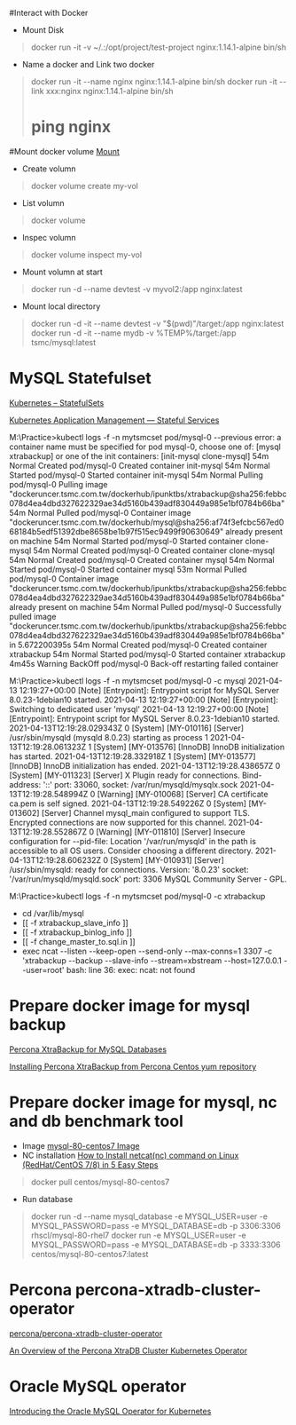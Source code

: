 #Interact with Docker

- Mount Disk
> docker run -it -v ~/.:/opt/project/test-project nginx:1.14.1-alpine bin/sh

- Name a docker and Link two docker
> docker run -it --name nginx nginx:1.14.1-alpine bin/sh
> docker run -it --link xxx:nginx nginx:1.14.1-alpine bin/sh
> # ping nginx

#Mount docker volume
 [Mount](https://ithelp.ithome.com.tw/articles/10207973)

 - Create volumn
 >docker volume create my-vol
 - List volumn
 >docker volume
 - Inspec volumn
 > docker volume inspect my-vol
 - Mount volumn at start
 >docker run -d --name devtest -v myvol2:/app nginx:latest
 - Mount local directory 
 >docker run -d -it --name devtest -v "$(pwd)"/target:/app     nginx:latest
 >docker run -d -it --name mydb -v %TEMP%/target:/app     tsmc/mysql:latest
 # MySQL Statefulset

[Kubernetes – StatefulSets](https://theithollow.com/2019/04/01/kubernetes-statefulsets/)

[Kubernetes Application Management — Stateful Services](https://alibaba-cloud.medium.com/kubernetes-application-management-stateful-services-7825e076bcb3)

M:\Practice>kubectl logs -f -n mytsmcset pod/mysql-0  --previous
error: a container name must be specified for pod mysql-0, choose one of: [mysql xtrabackup] or one of the init containers: [init-mysql clone-mysql]
54m         Normal    Created                  pod/mysql-0         Created container init-mysql
54m         Normal    Started                  pod/mysql-0         Started container init-mysql
54m         Normal    Pulling                  pod/mysql-0         Pulling image "dockeruncer.tsmc.com.tw/dockerhub/ipunktbs/xtrabackup@sha256:febbc078d4ea4dbd327622329ae34d5160b439adf830449a985e1bf0784b66ba"
54m         Normal    Pulled                   pod/mysql-0         Container image "dockeruncer.tsmc.com.tw/dockerhub/mysql@sha256:af74f3efcbc567ed068184b5edf51392dbe8658be1b97f515ec9499f90630649" already present on machine
54m         Normal    Started                  pod/mysql-0         Started container clone-mysql
54m         Normal    Created                  pod/mysql-0         Created container clone-mysql
54m         Normal    Created                  pod/mysql-0         Created container mysql
54m         Normal    Started                  pod/mysql-0         Started container mysql
53m         Normal    Pulled                   pod/mysql-0         Container image "dockeruncer.tsmc.com.tw/dockerhub/ipunktbs/xtrabackup@sha256:febbc078d4ea4dbd327622329ae34d5160b439adf830449a985e1bf0784b66ba" already present on machine
54m         Normal    Pulled                   pod/mysql-0         Successfully pulled image "dockeruncer.tsmc.com.tw/dockerhub/ipunktbs/xtrabackup@sha256:febbc078d4ea4dbd327622329ae34d5160b439adf830449a985e1bf0784b66ba" in 5.672200395s
54m         Normal    Created                  pod/mysql-0         Created container xtrabackup
54m         Normal    Started                  pod/mysql-0         Started container xtrabackup
4m45s       Warning   BackOff                  pod/mysql-0         Back-off restarting failed container


M:\Practice>kubectl logs -f -n mytsmcset pod/mysql-0 -c mysql
2021-04-13 12:19:27+00:00 [Note] [Entrypoint]: Entrypoint script for MySQL Server 8.0.23-1debian10 started.
2021-04-13 12:19:27+00:00 [Note] [Entrypoint]: Switching to dedicated user 'mysql'
2021-04-13 12:19:27+00:00 [Note] [Entrypoint]: Entrypoint script for MySQL Server 8.0.23-1debian10 started.
2021-04-13T12:19:28.029343Z 0 [System] [MY-010116] [Server] /usr/sbin/mysqld (mysqld 8.0.23) starting as process 1
2021-04-13T12:19:28.061323Z 1 [System] [MY-013576] [InnoDB] InnoDB initialization has started.
2021-04-13T12:19:28.332918Z 1 [System] [MY-013577] [InnoDB] InnoDB initialization has ended.
2021-04-13T12:19:28.438657Z 0 [System] [MY-011323] [Server] X Plugin ready for connections. Bind-address: '::' port: 33060, socket: 
/var/run/mysqld/mysqlx.sock
2021-04-13T12:19:28.548994Z 0 [Warning] [MY-010068] [Server] CA certificate ca.pem is self signed.
2021-04-13T12:19:28.549226Z 0 [System] [MY-013602] [Server] Channel mysql_main configured to support TLS. Encrypted connections are 
now supported for this channel.
2021-04-13T12:19:28.552867Z 0 [Warning] [MY-011810] [Server] Insecure configuration for --pid-file: Location '/var/run/mysqld' in the path is accessible to all OS users. Consider choosing a different directory.
2021-04-13T12:19:28.606232Z 0 [System] [MY-010931] [Server] /usr/sbin/mysqld: ready for connections. Version: '8.0.23'  socket: '/var/run/mysqld/mysqld.sock'  port: 3306  MySQL Community Server - GPL.

M:\Practice>kubectl logs -f -n mytsmcset pod/mysql-0 -c xtrabackup
+ cd /var/lib/mysql
+ [[ -f xtrabackup_slave_info ]]
+ [[ -f xtrabackup_binlog_info ]]
+ [[ -f change_master_to.sql.in ]]
+ exec ncat --listen --keep-open --send-only --max-conns=1 3307 -c 'xtrabackup --backup --slave-info --stream=xbstream --host=127.0.0.1 --user=root'
bash: line 36: exec: ncat: not found

# Prepare docker image for mysql backup
[Percona XtraBackup for MySQL Databases](https://www.percona.com/software/mysql-database/percona-xtrabackup)

[Installing Percona XtraBackup from Percona Centos yum repository](https://www.percona.com/doc/percona-xtrabackup/2.4/installation/yum_repo.html)


# Prepare docker image for mysql, nc and db benchmark tool

- Image [mysql-80-centos7 Image](https://hub.docker.com/r/centos/mysql-80-centos7)
- NC installation [How to Install netcat(nc) command on Linux (RedHat/CentOS 7/8) in 5 Easy Steps](https://www.cyberithub.com/install-netcat-command-on-linux/)

> docker pull centos/mysql-80-centos7
- Run database
> docker run -d --name mysql_database -e MYSQL_USER=user -e MYSQL_PASSWORD=pass -e MYSQL_DATABASE=db -p 3306:3306 rhscl/mysql-80-rhel7
> docker run -e MYSQL_USER=user -e MYSQL_PASSWORD=pass -e MYSQL_DATABASE=db -p 3333:3306 centos/mysql-80-centos7:latest

# Percona percona-xtradb-cluster-operator
[percona/percona-xtradb-cluster-operator](https://github.com/percona/percona-xtradb-cluster-operator)

[An Overview of the Percona XtraDB Cluster Kubernetes Operator](https://severalnines.com/database-blog/overview-percona-xtradb-cluster-kubernetes-operator)

# Oracle MySQL operator
[Introducing the Oracle MySQL Operator for Kubernetes](https://blogs.oracle.com/developers/introducing-the-oracle-mysql-operator-for-kubernetes)

